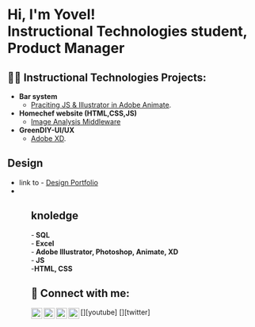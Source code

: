 <h1>Hi, I'm Yovel! <br> <b>Instructional Technologies student,</b> <b>Product Manager</b>

<h2>👨‍💻 Instructional Technologies Projects:</h2>

- <b>Bar system</b>
  - <a href="https://yovelraz.github.io/YovelRaz.github.Barsystem/ChooseYourCocktaillastv.html" target="_blank" >Praciting JS & Illustrator in Adobe Animate</a>.
- <b>Homechef website (HTML,CSS,JS)</b>
  - [Image Analysis Middleware](https://yovelraz.github.io/HomeChefWeb/homePage.html) </b></i>
- <b>GreenDIY-UI/UX</b>
  - <a href="https://xd.adobe.com/view/964d79c7-c1ab-422f-9ad1-e626e4e807b6-c31e/" target="_blank" >Adobe XD</a>.
  
<h2> Design</h2>
<ul> <li>
link to - <a href="https://yovelrazportfolio.my.canva.site/" target="_blank" >Design Portfolio</a><li> <ul>
  
 <h2> knoledge </h2>
 -<b> SQL</b> <br>
 -<b> Excel </b> <br>
 -<b> Adobe Illustrator, Photoshop, Animate, XD</b> <br>
  -<b> JS</b> <br>
   -<b>HTML, CSS</b> <br>




<h2> 🤳 Connect with me:</h2>

[<img align="left" alt="YovelRaz | YouTube" width="22px" src="https://cdn.YovelRaz.net/npm/simple-icons@v3/icons/youtube.svg" />][youtube]
[<img align="left" alt="YovelRaz | Twitter" width="22px" src="https://cdn.YovelRaz.net/npm/simple-icons@v3/icons/twitter.svg" />][twitter]
[<img align="left" alt="YovelRaz | LinkedIn" width="22px" src="https://cdn.YovelRaz.net/npm/simple-icons@v3/icons/linkedin.svg" />][linkedin]
[<img align="left" alt="YovelRaz | Instagram" width="22px" src="https://cdn.YovelRaz.net/npm/simple-icons@v3/icons/instagram.svg" />][instagram]

[Facebook]: https://www.youtube.com/c/YovelRaz
[instagram]: https://www.instagram.com/YovelRaz/
[linkedin]: https://linkedin.com/in/YovelRaz

<!--
**joshmadakor1/joshmadakor1** is a ✨ _special_ ✨ repository because its `README.md` (this file) appears on your GitHub profile.
  - [Praciting JS & Illustrator in Adobe Animate](https://yovelraz.github.io/YovelRaz.github.Barsystem/ChooseYourCocktaillastv.html)<br>
  - [Adobe XD](https://xd.adobe.com/view/964d79c7-c1ab-422f-9ad1-e626e4e807b6-c31e/)



Here are some ideas to get you started:

- 🔭 I’m currently working on ...
- 🌱 I’m currently learning ...
- 👯 I’m looking to collaborate on ...
- 🤔 I’m looking for help with ...
- 💬 Ask me about ...
- 📫 How to reach me: ...
- 😄 Pronouns: ...
- ⚡ Fun fact: ...
-->
